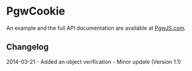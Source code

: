 PgwCookie
=========

An example and the full API documentation are available at [PgwJS.com](http://pgwjs.com/pgwcookie/).

Changelog
---------

2014-03-21 - Added an object verification - Minor update (Version 1.1)
